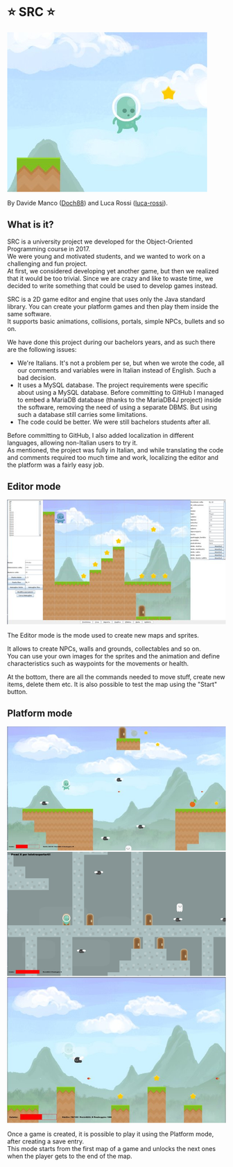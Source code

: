 # :star: SRC :star:

![main](rsc/readme/main.jpg)

By Davide Manco ([Doch88](https://github.com/Doch88)) and Luca Rossi ([luca-rossi](https://github.com/luca-rossi)).

## What is it?

SRC is a university project we developed for the Object-Oriented Programming course in 2017. <br>
We were young and motivated students, and we wanted to work on a challenging and fun project. <br>
At first, we considered developing yet another game, but then we realized that it would be too trivial. Since we are crazy and like to waste time, we decided to write something that could be used to develop games instead.

SRC is a 2D game editor and engine that uses only the Java standard library. You can create your platform games and then play them inside the same software. <br>
It supports basic animations, collisions, portals, simple NPCs, bullets and so on.

We have done this project during our bachelors years, and as such there are the following issues:
- We're Italians. It's not a problem per se, but when we wrote the code, all our comments and variables were in Italian instead of English. Such a bad decision.
- It uses a MySQL database. The project requirements were specific about using a MySQL database. Before committing to GitHub I managed to embed a MariaDB database (thanks to the MariaDB4J project) inside the software, removing the need of using a separate DBMS. But using such a database still carries some limitations.
- The code could be better. We were still bachelors students after all.

Before committing to GitHub, I also added localization in different languages, allowing non-Italian users to try it. <br>
As mentioned, the project was fully in Italian, and while translating the code and comments required too much time and work, localizing the editor and the platform was a fairly easy job.

## Editor mode

![editor](rsc/readme/editor.jpg)

The Editor mode is the mode used to create new maps and sprites. <br>

It allows to create NPCs, walls and grounds, collectables and so on. <br>
You can use your own images for the sprites and the animation and define characteristics such as waypoints for the movements or health.

At the bottom, there are all the commands needed to move stuff, create new items, delete them etc.
It is also possible to test the map using the "Start" button.

## Platform mode

![editor](rsc/readme/platform_1.jpg)
![editor](rsc/readme/platform_2.png)
![editor](rsc/readme/platform_3.jpg)

Once a game is created, it is possible to play it using the Platform mode, after creating a save entry. <br>
This mode starts from the first map of a game and unlocks the next ones when the player gets to the end of the map.
